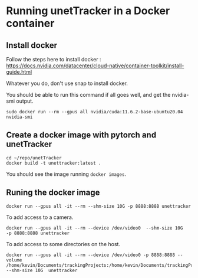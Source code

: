 # Running unetTracker in a Docker container

## Install docker

Follow the steps here to install docker : https://docs.nvidia.com/datacenter/cloud-native/container-toolkit/install-guide.html

Whatever you do, don't use snap to install docker.

You should be able to run this command if all goes well, and get the nvidia-smi output.

```
sudo docker run --rm --gpus all nvidia/cuda:11.6.2-base-ubuntu20.04 nvidia-smi
```

## Create a docker image with pytorch and unetTracker


```
cd ~/repo/unetTracker
docker build -t unettracker:latest .
```

You should see the image running `docker images`.

## Runing the docker image

```
docker run --gpus all -it --rm --shm-size 10G -p 8888:8888 unettracker
```

To add access to a camera.
 
```
docker run --gpus all -it --rm --device /dev/video0  --shm-size 10G   -p 8888:8888 unettracker 
```

To add access to some directories on the host.

```
docker run --gpus all -it --rm --device /dev/video0 -p 8888:8888 --volume /home/kevin/Documents/trackingProjects:/home/kevin/Documents/trackingProjects  --shm-size 10G  unettracker
```
